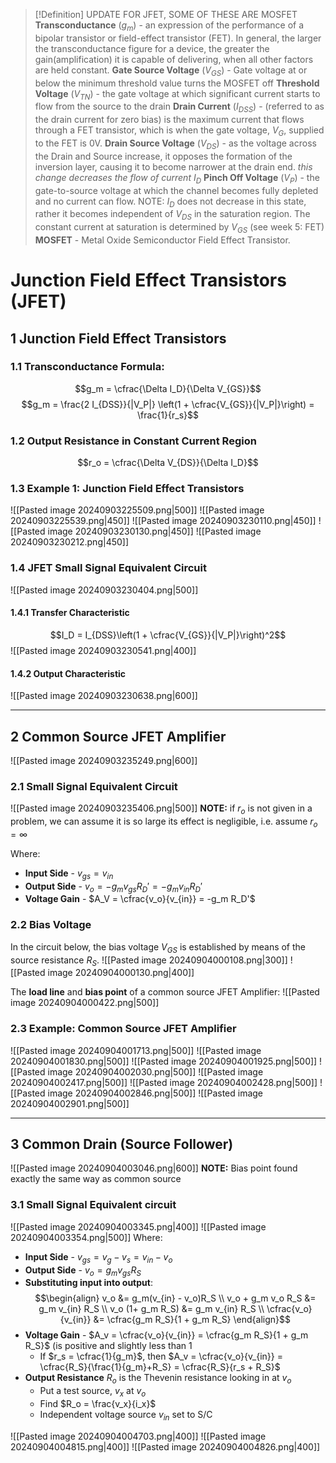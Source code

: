 > [!Definition]
> UPDATE FOR JFET, SOME OF THESE ARE MOSFET
> **Transconductance** ($g_m$) - an expression of the performance of a bipolar transistor or field-effect transistor (FET). In general, the larger the transconductance figure for a device, the greater the gain(amplification) it is capable of delivering, when all other factors are held constant.
> **Gate Source Voltage** ($V_{GS}$) - Gate voltage at or below the minimum threshold value turns the MOSFET off
> **Threshold Voltage** ($V_{TN}$) - the gate voltage at which significant current starts to flow from the source to the drain
> **Drain Current** ($I_{DSS}$) - (referred to as the drain current for zero bias) is the maximum current that flows through a FET transistor, which is when the gate voltage, $V_G$, supplied to the FET is 0V.
> **Drain Source Voltage** ($V_{DS}$) - as the voltage across the Drain and Source increase, it opposes the formation of the inversion layer, causing it to become narrower at the drain end. *this change decreases the flow of current $I_D$*
> **Pinch Off Voltage** ($V_P$) - the gate-to-source voltage at which the channel becomes fully depleted and no current can flow. NOTE: $I_D$ does not decrease in this state, rather it becomes independent of $V_{DS}$ in the saturation region. The constant current at saturation is determined by $V_{GS}$ (see week 5: FET)
> **MOSFET** -  Metal Oxide Semiconductor Field Effect Transistor.

# Junction Field Effect Transistors (JFET)
## 1 Junction Field Effect Transistors
### 1.1 Transconductance Formula:
$$g_m = \cfrac{\Delta I_D}{\Delta V_{GS}}$$
$$g_m = \frac{2 I_{DSS}}{|V_P|} \left(1 + \cfrac{V_{GS}}{|V_P|}\right) = \frac{1}{r_s}$$
### 1.2 Output Resistance in Constant Current Region
$$r_o = \cfrac{\Delta V_{DS}}{\Delta I_D}$$

### 1.3 Example 1: Junction Field Effect Transistors
![[Pasted image 20240903225509.png|500]]
![[Pasted image 20240903225539.png|450]]
![[Pasted image 20240903230110.png|450]]
![[Pasted image 20240903230130.png|450]]
![[Pasted image 20240903230212.png|450]]

### 1.4 JFET Small Signal Equivalent Circuit
![[Pasted image 20240903230404.png|500]]
#### 1.4.1 Transfer Characteristic
$$I_D = I_{DSS}\left(1 + \cfrac{V_{GS}}{|V_P|}\right)^2$$
![[Pasted image 20240903230541.png|400]]
#### 1.4.2 Output Characteristic
![[Pasted image 20240903230638.png|600]]


---
## 2 Common Source JFET Amplifier
![[Pasted image 20240903235249.png|600]]
### 2.1 Small Signal Equivalent Circuit

![[Pasted image 20240903235406.png|500]]
**NOTE:** if $r_o$ is not given in a problem, we can assume it is so large its effect is negligible, i.e. assume $r_o = \infty$

Where:
- **Input Side** - $v_{gs} = v_{in}$
- **Output Side** - $v_o = -g_m v_{gs} R_D' = -g_m v_{in} R_D'$
- **Voltage Gain** - $A_V = \cfrac{v_o}{v_{in}} = -g_m R_D'$


### 2.2 Bias Voltage
In the circuit below, the bias voltage $V_{GS}$ is established by means of the source resistance $R_S$.
![[Pasted image 20240904000108.png|300]]
![[Pasted image 20240904000130.png|400]]

The **load line** and **bias point** of a common source JFET Amplifier:
![[Pasted image 20240904000422.png|500]]

### 2.3 Example: Common Source JFET Amplifier
![[Pasted image 20240904001713.png|500]]
![[Pasted image 20240904001830.png|500]]
![[Pasted image 20240904001925.png|500]]
![[Pasted image 20240904002030.png|500]]
![[Pasted image 20240904002417.png|500]]
![[Pasted image 20240904002428.png|500]]
![[Pasted image 20240904002846.png|500]]
![[Pasted image 20240904002901.png|500]]


---
## 3 Common Drain (Source Follower)
![[Pasted image 20240904003046.png|600]]
**NOTE:** Bias point found exactly the same way as common source

### 3.1 Small Signal Equivalent circuit
![[Pasted image 20240904003345.png|400]]
![[Pasted image 20240904003354.png|500]]
Where:
- **Input Side** - $v_{gs} = v_g - v_s = v_{in} - v_o$
- **Output Side** - $v_o = g_m v_{gs} R_S$
- **Substituting input into output**:
$$\begin{align}
v_o &= g_m(v_{in} - v_o)R_S \\
v_o + g_m v_o R_S &= g_m v_{in} R_S \\
v_o (1+ g_m R_S) &= g_m v_{in} R_S \\
\cfrac{v_o}{v_{in}} &= \cfrac{g_m R_S}{1 + g_m R_S}
 \end{align}$$
 - **Voltage Gain** - $A_v = \cfrac{v_o}{v_{in}} = \cfrac{g_m R_S}{1 + g_m R_S}$ (is positive and slightly less than 1
	 - If $r_s = \cfrac{1}{g_m}$, then $A_v = \cfrac{v_o}{v_{in}} = \cfrac{R_S}{\frac{1}{g_m}+R_S} = \cfrac{R_S}{r_s + R_S}$
 - **Output Resistance** $R_o$ is the Thevenin resistance looking in at $v_o$
	 - Put a test source, $v_x$ at $v_o$
	 - Find $R_o = \frac{v_x}{i_x}$
	 - Independent voltage source $v_{in}$ set to S/C

![[Pasted image 20240904004703.png|400]]
![[Pasted image 20240904004815.png|400]]
![[Pasted image 20240904004826.png|400]]


